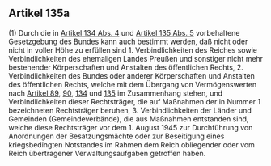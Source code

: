 ## Artikel 135a

(1) Durch die in [Artikel 134 Abs. 4](#artikel-134) und [Artikel 135 Abs. 5](#artikel-135) vorbehaltene Gesetzgebung des Bundes kann auch bestimmt werden, daß nicht oder nicht in voller Höhe zu erfüllen sind
    1. Verbindlichkeiten des Reiches sowie Verbindlichkeiten des ehemaligen Landes Preußen und sonstiger nicht mehr bestehender Körperschaften und Anstalten des öffentlichen Rechts,
    2. Verbindlichkeiten des Bundes oder anderer Körperschaften und Anstalten des öffentlichen Rechts, welche mit dem Übergang von Vermögenswerten nach [Artikel 89](#artikel-89), [90](#artikel-90), [134](#artikel-134) und [135](#artikel-135) im Zusammenhang stehen, und Verbindlichkeiten dieser Rechtsträger, die auf Maßnahmen der in Nummer 1 bezeichneten Rechtsträger beruhen,
    3. Verbindlichkeiten der Länder und Gemeinden (Gemeindeverbände), die aus Maßnahmen entstanden sind, welche diese Rechtsträger vor dem 1. August 1945 zur Durchführung von Anordnungen der Besatzungsmächte oder zur Beseitigung eines kriegsbedingten Notstandes im Rahmen dem Reich obliegender oder vom Reich übertragener Verwaltungsaufgaben getroffen haben.


